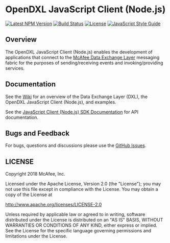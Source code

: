 # OpenDXL JavaScript Client (Node.js)
[![Latest NPM Version](https://img.shields.io/npm/v/@opendxl/dxl-client.svg)](https://www.npmjs.com/package/@opendxl/dxl-client)
[![Build Status](https://img.shields.io/travis/opendxl/opendxl-client-javascript/master.svg)](https://travis-ci.org/opendxl/opendxl-client-javascript)
[![License](https://img.shields.io/badge/License-Apache%202.0-blue.svg)](https://opensource.org/licenses/Apache-2.0)
[![JavaScript Style Guide](https://img.shields.io/badge/code_style-standard-brightgreen.svg)](https://standardjs.com)

## Overview

The OpenDXL JavaScript Client (Node.js) enables the development of applications
that connect to the
[McAfee Data Exchange Layer](http://www.mcafee.com/us/solutions/data-exchange-layer.aspx)
messaging fabric for the purposes of sending/receiving events and
invoking/providing services.

## Documentation

See the [Wiki](https://github.com/opendxl/opendxl-client-javascript/wiki)
for an overview of the Data Exchange Layer (DXL), the OpenDXL JavaScript Client
(Node.js), and examples.

See the
[JavaScript Client (Node.js) SDK Documentation](https://opendxl.github.io/opendxl-client-javascript/jsdoc)
for API documentation.

## Bugs and Feedback

For bugs, questions and discussions please use the
[GitHub Issues](https://github.com/opendxl/opendxl-client-javascript/issues).

## LICENSE

Copyright 2018 McAfee, Inc.

Licensed under the Apache License, Version 2.0 (the "License"); you may not use
this file except in compliance with the License. You may obtain a copy of the
License at

http://www.apache.org/licenses/LICENSE-2.0

Unless required by applicable law or agreed to in writing, software distributed
under the License is distributed on an "AS IS" BASIS, WITHOUT WARRANTIES OR
CONDITIONS OF ANY KIND, either express or implied. See the License for the
specific language governing permissions and limitations under the License.
